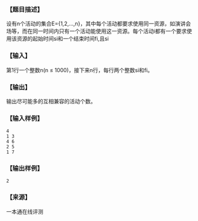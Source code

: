 ### 【题目描述】

设有n个活动的集合E={1,2,…,n}，其中每个活动都要求使用同一资源，如演讲会场等，而在同一时间内只有一个活动能使用这一资源。每个活动i都有一个要求使用该资源的起始时间si和一个结束时间fi,且si

### 【输入】

第1行一个整数n(n ≤ 1000)，接下来n行，每行两个整数si和fi。

### 【输出】

输出尽可能多的互相兼容的活动个数。

### 【输入样例】

```
4
1 3
4 6
2 5
1 7
```

### 【输出样例】

```
2
```


 ### 【来源】

 一本通在线评测 